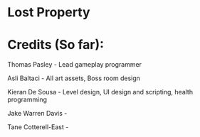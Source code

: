 # Lost Property


# Credits (So far):
Thomas Pasley - Lead gameplay programmer

Asli Baltaci - All art assets, Boss room design

Kieran De Sousa - Level design, UI design and scripting, health programming

Jake Warren Davis - 

Tane Cotterell-East - 
